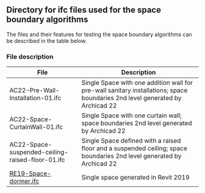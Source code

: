 ## Directory for ifc files used for the space boundary algorithms  
The files and their features for testing the space boundary algorithms can be described in the table below.  

### File description
| File | Description |
|-----	|------- |
| AC22-Pre-Wall-Installation-01.ifc  | Single Space with one addition wall for pre-wall sanitary installations; space boundaries 2nd level generated by Archicad 22 |
| AC22-Space-CurtainWall-01.ifc  | Single Space with one curtain wall; space boundaries 2nd level generated by Archicad 22 |
| AC22-Space-suspended-ceiling-raised-floor-01.ifc   | Single Space defined with a raised floor and a suspended ceiling; space boundaries 2nd level generated by Archicad 22 |
| [RE19-Space-dormer.ifc ](https://i.imgur.com/e1e9v4F.png) | Single space generated in Revit 2019 |


